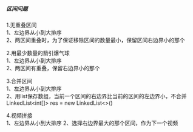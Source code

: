 ##### 区间问题  
1.无重叠区间  
1、左边界从小到大排序  
2、两区间重叠时，为了保证移除区间的数量最小，保留区间右边界小的那个

2.用最少数量的箭引爆气球  
1、左边界从小到大排序  
2、两区间有重叠，保留右边界小的那个  

3.合并区间  
1、左边界从小到大排序  
2、用list保存数组，当前一个区间的右边界比当前的区间的左边界小，不合并  
LinkedList<int[]> res = new LinkedList<>()  

4.视频拼接  
1、左边界从小到大排序 
2、选择右边界最大的那个区间，作为下一个视频  


